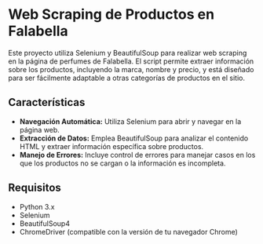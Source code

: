 # Web Scraping de Productos en Falabella

Este proyecto utiliza Selenium y BeautifulSoup para realizar web scraping en la página de perfumes de Falabella. El script permite extraer información sobre los productos, incluyendo la marca, nombre y precio, y está diseñado para ser fácilmente adaptable a otras categorías de productos en el sitio.

## Características

- **Navegación Automática:** Utiliza Selenium para abrir y navegar en la página web.
- **Extracción de Datos:** Emplea BeautifulSoup para analizar el contenido HTML y extraer información específica sobre productos.
- **Manejo de Errores:** Incluye control de errores para manejar casos en los que los productos no se cargan o la información es incompleta.

## Requisitos

- Python 3.x
- Selenium
- BeautifulSoup4
- ChromeDriver (compatible con la versión de tu navegador Chrome)
